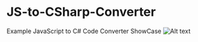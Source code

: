 # JS-to-CSharp-Converter
Example JavaScript to C# Code Converter ShowCase
![Alt text](https://cdn.discordapp.com/attachments/961693695642583060/1074416119147929684/image.png)
